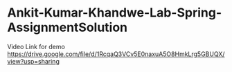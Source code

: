 # Ankit-Kumar-Khandwe-Lab-Spring-AssignmentSolution

Video Link for demo https://drive.google.com/file/d/1RcqaQ3VCv5E0naxuA5O8HmkLrg5GBUQX/view?usp=sharing
